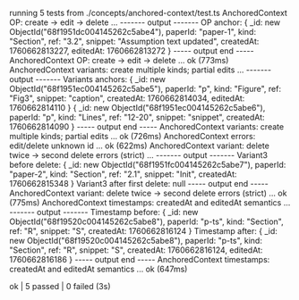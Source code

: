 running 5 tests from ./concepts/anchored-context/test.ts
AnchoredContext OP: create -> edit -> delete ...
------- output -------
OP anchor: {
  _id: new ObjectId("68f1951dc004145262c5abe4"),
  paperId: "paper-1",
  kind: "Section",
  ref: "3.2",
  snippet: "Assumption text updated",
  createdAt: 1760662813227,
  editedAt: 1760662813272
}
----- output end -----
AnchoredContext OP: create -> edit -> delete ... ok (773ms)
AnchoredContext variants: create multiple kinds; partial edits ...
------- output -------
Variants anchors: {
  _id: new ObjectId("68f1951ec004145262c5abe5"),
  paperId: "p",
  kind: "Figure",
  ref: "Fig3",
  snippet: "caption",
  createdAt: 1760662814034,
  editedAt: 1760662814110
} {
  _id: new ObjectId("68f1951ec004145262c5abe6"),
  paperId: "p",
  kind: "Lines",
  ref: "12-20",
  snippet: "snippet",
  createdAt: 1760662814090
}
----- output end -----
AnchoredContext variants: create multiple kinds; partial edits ... ok (726ms)
AnchoredContext errors: edit/delete unknown id ... ok (622ms)
AnchoredContext variant: delete twice -> second delete errors (strict) ...
------- output -------
Variant3 before delete: {
  _id: new ObjectId("68f1951fc004145262c5abe7"),
  paperId: "paper-2",
  kind: "Section",
  ref: "2.1",
  snippet: "Init",
  createdAt: 1760662815348
}
Variant3 after first delete: null
----- output end -----
AnchoredContext variant: delete twice -> second delete errors (strict) ... ok (775ms)
AnchoredContext timestamps: createdAt and editedAt semantics ...
------- output -------
Timestamp before: {
  _id: new ObjectId("68f19520c004145262c5abe8"),
  paperId: "p-ts",
  kind: "Section",
  ref: "R",
  snippet: "S",
  createdAt: 1760662816124
}
Timestamp after: {
  _id: new ObjectId("68f19520c004145262c5abe8"),
  paperId: "p-ts",
  kind: "Section",
  ref: "R",
  snippet: "S",
  createdAt: 1760662816124,
  editedAt: 1760662816186
}
----- output end -----
AnchoredContext timestamps: createdAt and editedAt semantics ... ok (647ms)

ok | 5 passed | 0 failed (3s)

